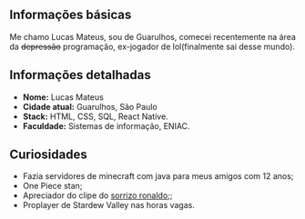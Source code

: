 ## Informações básicas

Me chamo Lucas Mateus, sou de Guarulhos, comecei recentemente na área da ~~depressão~~ programação, ex-jogador de lol(finalmente sai desse mundo).

## Informações detalhadas
* **Nome:**  Lucas Mateus
* **Cidade atual:** Guarulhos, São Paulo
* **Stack:** HTML, CSS, SQL, React Native.
* **Faculdade:** Sistemas de informação, ENIAC.

## Curiosidades 
* Fazia servidores de minecraft com java para meus amigos com 12 anos;
* One Piece stan;
* Apreciador do clipe do [sorrizo ronaldo](https://www.youtube.com/watch?v=iSqJwuNJHBI);;
* Proplayer de Stardew Valley nas horas vagas.
